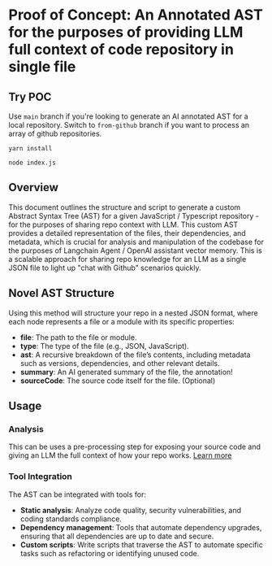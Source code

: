 # Proof of Concept: An Annotated AST for the purposes of providing LLM full context of code repository in single file
## Try POC
Use `main` branch if you're looking to generate an AI annotated AST for a local repository. Switch to `from-github` branch if you want to process an array of github repositories. 

`yarn install`

`node index.js`



## Overview
This document outlines the structure and script to generate a custom Abstract Syntax Tree (AST) for a given JavaScript / Typescript repository - for the purposes of sharing repo context with LLM. This custom AST provides a detailed representation of the files, their dependencies, and metadata, which is crucial for analysis and manipulation of the codebase for the purposes of Langchain Agent / OpenAI assistant vector memory. This is a scalable approach for sharing repo knowledge for an LLM as a single JSON file to light up "chat with Github" scenarios quickly.

## Novel AST Structure
Using this method will structure your repo in a nested JSON format, where each node represents a file or a module with its specific properties:

- **file**: The path to the file or module.
- **type**: The type of the file (e.g., JSON, JavaScript).
- **ast**: A recursive breakdown of the file’s contents, including metadata such as versions, dependencies, and other relevant details.
- **summary**: An AI generated summary of the file, the annotation!
- **sourceCode**: The source code itself for the file. (Optional)

## Usage
### Analysis
This can be uses a pre-processing step for exposing your source code and giving an LLM the full context of how your repo works. [Learn more]()

### Tool Integration
The AST can be integrated with tools for:
- **Static analysis**: Analyze code quality, security vulnerabilities, and coding standards compliance.
- **Dependency management**: Tools that automate dependency upgrades, ensuring that all dependencies are up to date and secure.
- **Custom scripts**: Write scripts that traverse the AST to automate specific tasks such as refactoring or identifying unused code.
